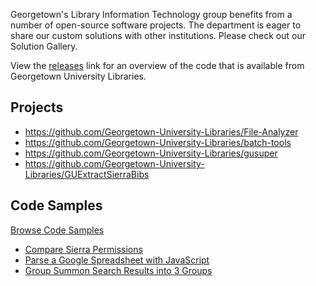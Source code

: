 Georgetown's Library Information Technology group benefits from a number of open-source software projects. The department is eager to share our custom solutions with other institutions. Please check out our Solution Gallery.

View the [releases](https://github.com/Georgetown-University-Libraries/Georgetown-University-Libraries-Code/releases) link for an overview of the code that is available from Georgetown University Libraries.

## Projects

* https://github.com/Georgetown-University-Libraries/File-Analyzer
* https://github.com/Georgetown-University-Libraries/batch-tools
* https://github.com/Georgetown-University-Libraries/gusuper
* https://github.com/Georgetown-University-Libraries/GUExtractSierraBibs

## Code Samples

[Browse Code Samples](https://rawgit.com/Georgetown-University-Libraries/Georgetown-University-Libraries-Code/master/index.html)

* [Compare Sierra Permissions](https://gist.github.com/terrywbrady/964caf23f91e27d01292)
* [Parse a Google Spreadsheet with JavaScript](https://github.com/Georgetown-University-Libraries/Georgetown-University-Libraries-Code/blob/master/samples/GoogleSpreadsheet.md)
* [Group Summon Search Results into 3 Groups](https://gist.github.com/terrywbrady/aac3598eb41783cd9794)
